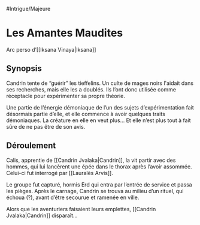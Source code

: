 #Intrigue/Majeure
# Les Amantes Maudites
Arc perso d’[[Iksana Vinaya|Iksana]]

## Synopsis
Candrin tente de “guérir” les tieffelins. Un culte de mages noirs l'aidait dans ses recherches, mais elle les a doublés. Ils l’ont donc utilisée comme réceptacle pour expérimenter sa propre théorie.

Une partie de l’énergie démoniaque de l’un des sujets d’expérimentation fait désormais partie d’elle, et elle commence à avoir quelques traits démoniaques. La créature en elle en veut plus… Et elle n’est plus tout à fait sûre de ne pas être de son avis.

## Déroulement

Calis, apprentie de [[Candrin Jvalaka|Candrin]], la vit partir avec des hommes, qui lui lancèrent une épée dans le thorax après l’avoir assommée.
Celui-ci fut interrogé par [[Lauralès Arvis]].

Le groupe fut capturé, hormis Erd qui entra par l’entrée de service et passa les pièges.
Après le carnage, Candrin se trouva au milieu d’un rituel, qui échoua (?), avant d’être secourue et ramenée en ville.

Alors que les aventuriers faisaient leurs emplettes, [[Candrin Jvalaka|Candrin]] disparaît...